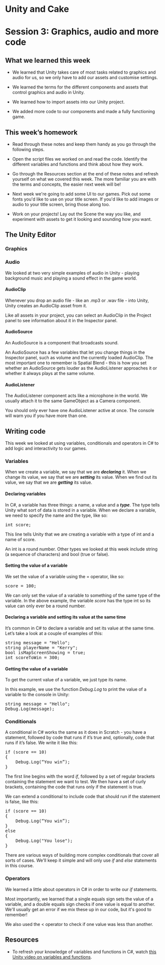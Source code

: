 # Unity and Cake

# Session 3: Graphics, audio and more code

## What we learned this week

* We learned that Unity takes care of most tasks related to graphics and audio for us, so we only have to add our assets and customise settings.

* We learned the terms for the different components and assets that control graphics and audio in Unity.

* We learned how to import assets into our Unity project.

* We added more code to our components and made a fully functioning game.

## This week’s homework

* Read through these notes and keep them handy as you go through the following steps.

* Open the script files we worked on and read the code. Identify the different variables and functions and think about how they work.

* Go through the Resources section at the end of these notes and refresh yourself on what we covered this week. The more familiar you are with the terms and concepts, the easier next week will be!

* Next week we're going to add some UI to our games. Pick out some fonts you'd like to use on your title screen. If you'd like to add images or audio to your title screen, bring those along too. 

* Work on your projects! Lay out the Scene the way you like, and experiment with assets to get it looking and sounding how you want.

## The Unity Editor

### Graphics

### Audio

We looked at two very simple examples of audio in Unity - playing background music and playing a sound effect in the game world.

#### AudioClip

Whenever you drop an audio file - like an .mp3 or .wav file - into Unity, Unity creates an AudioClip asset from it.

Like all assets in your project, you can select an AudioClip in the Project panel to see information about it in the Inspector panel.

#### AudioSource

An AudioSource is a component that broadcasts sound.

An AudioSource has a few variables that let you change things in the Inspector panel, such as volume and the currently loaded AudioClip. The most important one to remember is Spatial Blend - this is how you set whether an AudioSource gets louder as the AudioListener approaches it or whether it always plays at the same volume.

#### AudioListener

The AudioListener component acts like a microphone in the world. We usually attach it to the same GameObject as a Camera component.

You should only ever have one AudioListener active at once. The console will warn you if you have more than one.

## Writing code

This week we looked at using variables, conditionals and operators in C# to add logic and interactivity to our games.		

### Variables

When we create a variable, we say that we are **_declaring_** it. When we change its value, we say that we are **_setting_** its value. When we find out its value, we say that we are **_getting_** its value.

#### Declaring variables

In C#, a variable has three things: a name, a value and a **_type_**. The type tells Unity what sort of data is stored in a variable.  When we declare a variable, we need to specify the name and the type, like so:

<pre>
int score;
</pre>

This line tells Unity that we are creating a variable with a type of int and a name of score. 

An int is a round number. Other types we looked at this week include string (a sequence of characters) and bool (true or false).

#### Setting the value of a variable

We set the value of a variable using the = operator, like so:

<pre>
score = 100;
</pre>

We can only set the value of a variable to something of the same type of the variable. In the above example, the variable *score* has the type int so its value can only ever be a round number.

#### Declaring a variable and setting its value at the same time

It’s common in C# to declare a variable and set its value at the same time. Let’s take a look at a couple of examples of this:

<pre>
string message = "Hello";
string playerName = "Kerry";
bool isMapScreenShowing = true;
int scoreToWin = 300;
</pre>

#### Getting the value of a variable

To get the current value of a variable, we just type its name.

In this example, we use the function *Debug.Log* to print the value of a variable to the console in Unity:

<pre>
string message = "Hello";
Debug.Log(message);
</pre>

### Conditionals

A conditional in C# works the same as it does in Scratch - you have a statement, followed by code that runs if it’s true and, optionally, code that runs if it’s false. We write it like this:

<pre>
if (score == 10)
{
    Debug.Log(“You win”);
}
</pre>

The first line begins with the word *if*, followed by a set of regular brackets containing the statement we want to test. We then have a set of curly brackets, containing the code that runs only if the statement is true.

We can extend a conditional to include code that should run if the statement is false, like this:

<pre>
if (score == 10)
{
    Debug.Log(“You win”);
}
else
{
    Debug.Log("You lose");
}
</pre>

There are various ways of building more complex conditionals that cover all sorts of cases. We'll keep it simple and will only use *if* and *else* statements in this course.

### Operators

We learned a little about operators in C# in order to write our *if* statements.

Most importantly, we learned that a single equals sign sets the value of a variable, and a double equals sign checks if one value is equal to another. We'll usually get an error if we mix these up in our code, but it's good to remember!

We also used the < operator to check if one value was less than another.

## Resources

* To refresh your knowledge of variables and functions in C#, watch [this Unity video on variables and functions](https://unity3d.com/learn/tutorials/topics/scripting/variables-and-functions?playlist=17117).


